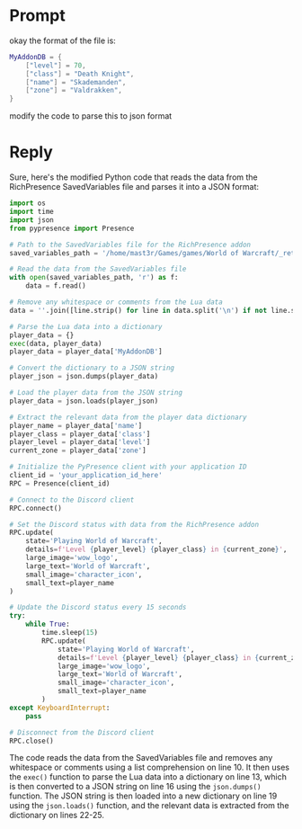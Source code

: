 # Prompt
okay the format of the file is: 
```lua
MyAddonDB = {
    ["level"] = 70,
    ["class"] = "Death Knight",
    ["name"] = "Skademanden",
    ["zone"] = "Valdrakken",
}
```
modify the code to parse this to json format
# Reply
Sure, here's the modified Python code that reads the data from the RichPresence SavedVariables file and parses it into a JSON format:
```python
import os
import time
import json
from pypresence import Presence

# Path to the SavedVariables file for the RichPresence addon
saved_variables_path = '/home/mast3r/Games/games/World of Warcraft/_retail_/WTF/Account/125579992#2/SavedVariables/RichPresence.lua'

# Read the data from the SavedVariables file
with open(saved_variables_path, 'r') as f:
    data = f.read()

# Remove any whitespace or comments from the Lua data
data = ''.join([line.strip() for line in data.split('\n') if not line.strip().startswith('--')])

# Parse the Lua data into a dictionary
player_data = {}
exec(data, player_data)
player_data = player_data['MyAddonDB']

# Convert the dictionary to a JSON string
player_json = json.dumps(player_data)

# Load the player data from the JSON string
player_data = json.loads(player_json)

# Extract the relevant data from the player data dictionary
player_name = player_data['name']
player_class = player_data['class']
player_level = player_data['level']
current_zone = player_data['zone']

# Initialize the PyPresence client with your application ID
client_id = 'your_application_id_here'
RPC = Presence(client_id)

# Connect to the Discord client
RPC.connect()

# Set the Discord status with data from the RichPresence addon
RPC.update(
    state='Playing World of Warcraft',
    details=f'Level {player_level} {player_class} in {current_zone}',
    large_image='wow_logo',
    large_text='World of Warcraft',
    small_image='character_icon',
    small_text=player_name
)

# Update the Discord status every 15 seconds
try:
    while True:
        time.sleep(15)
        RPC.update(
            state='Playing World of Warcraft',
            details=f'Level {player_level} {player_class} in {current_zone}',
            large_image='wow_logo',
            large_text='World of Warcraft',
            small_image='character_icon',
            small_text=player_name
        )
except KeyboardInterrupt:
    pass

# Disconnect from the Discord client
RPC.close()
```
The code reads the data from the SavedVariables file and removes any whitespace or comments using a list comprehension on line 10. It then uses the `exec()` function to parse the Lua data into a dictionary on line 13, which is then converted to a JSON string on line 16 using the `json.dumps()` function. The JSON string is then loaded into a new dictionary on line 19 using the `json.loads()` function, and the relevant data is extracted from the dictionary on lines 22-25.